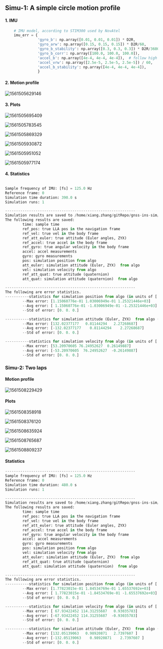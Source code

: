 ## Simu-1: A simple circle motion profile

#### 1. IMU

``` python
    # IMU model, according to STIM300 used by NovAtel                               
    imu_err = {
               'gyro_b': np.array([0.01, 0.01, 0.01]) * D2R,     
               'gyro_arw': np.array([0.15, 0.15, 0.15]) * D2R/60,  
               'gyro_b_stability': np.array([0.3, 0.3, 0.3]) * D2R/3600,  
               'gyro_b_corr': np.array([100.0, 100.0, 100.0]), 
               'accel_b': np.array([4e-4, 4e-4, 4e-4]),  # follow high accuracy acc
               'accel_vrw': np.array([2.5e-5, 2.5e-5, 2.5e-5]) / 60,
               'accel_b_stability': np.array([4e-4, 4e-4, 4e-4]),                        'accel_b_corr': np.array([100.0, 100.0, 100.0])
               }  
```

#### 2. Motion profile

![1561505629146](/home/xiang.zhang/gitRepo/project/doc_sideslip/plots/1561505629146.png)

#### 3. Plots

![1561505695409](/home/xiang.zhang/gitRepo/project/doc_sideslip/plots/1561505695409.png)

![1561505783545](/home/xiang.zhang/gitRepo/project/doc_sideslip/plots/1561505783545.png)

![1561505869329](/home/xiang.zhang/gitRepo/project/doc_sideslip/plots/1561505869329.png)

![1561505930872](/home/xiang.zhang/gitRepo/project/doc_sideslip/plots/1561505930872.png)

![1561505951052](/home/xiang.zhang/gitRepo/project/doc_sideslip/plots/1561505951052.png)

![1561505977174](/home/xiang.zhang/gitRepo/project/doc_sideslip/plots/1561505977174.png)

#### 4. Statistics

``` python

Sample frequency of IMU: [fs] = 125.0 Hz
Reference frame: 0
Simulation time duration: 390.0 s
Simulation runs: 1

------------------------------------------------------------
Simulation results are saved to /home/xiang.zhang/gitRepo/gnss-ins-sim/demo_saved_data/2019-06-25-16-27-15
The following results are saved:
        time: sample time
        ref_pos: true LLA pos in the navigation frame
        ref_vel: true vel in the body frame
        ref_att_euler: true attitude (Euler angles, ZYX)
        ref_accel: true accel in the body frame
        ref_gyro: true angular velocity in the body frame
        accel: accel measurements
        gyro: gyro measurements
        pos: simulation position from algo
        att_euler: simulation attitude (Euler, ZYX)  from algo
        vel: simulation velocity from algo
        ref_att_quat: true attitude (quaternion)
        att_quat: simulation attitude (quaternion)  from algo

------------------------------------------------------------
The following are error statistics.
-----------statistics for simulation position from algo (in units of ['deg', 'deg', 'm'])
        --Max error: [1.15060776e-01 1.03006949e-01 1.25321446e+03]
        --Avg error: [ 1.15060776e-01 -1.03006949e-01 -1.25321446e+03]
        --Std of error: [0. 0. 0.]

-----------statistics for simulation attitude (Euler, ZYX)  from algo (in units of ['deg', 'deg', 'deg'])
        --Max error: [132.02377177   0.81144294   2.27268687]
        --Avg error: [-132.02377177    0.81144294    2.27268687]
        --Std of error: [0. 0. 0.]

-----------statistics for simulation velocity from algo (in units of ['m/s', 'm/s', 'm/s'])
        --Max error: [53.20970605 76.24952627  0.26149887]
        --Avg error: [-53.20970605  76.24952627  -0.26149887]
        --Std of error: [0. 0. 0.]

```



### Simu-2: Two laps

#### Motion profile

![1561508229429](/home/xiang.zhang/gitRepo/project/doc_sideslip/plots/1561508229429.png)

#### Plots

![1561508358918](/home/xiang.zhang/gitRepo/project/doc_sideslip/plots/1561508358918.png)



![1561508376120](/home/xiang.zhang/gitRepo/project/doc_sideslip/plots/1561508376120.png)

![1561508635924](/home/xiang.zhang/gitRepo/project/doc_sideslip/plots/1561508635924.png)



![1561508765687](/home/xiang.zhang/gitRepo/project/doc_sideslip/plots/1561508765687.png)

![1561508809237](/home/xiang.zhang/gitRepo/project/doc_sideslip/plots/1561508809237.png)

#### Statistics
``` python
------------------------------------------------------------
Sample frequency of IMU: [fs] = 125.0 Hz
Reference frame: 0
Simulation time duration: 480.0 s
Simulation runs: 1

------------------------------------------------------------
Simulation results are saved to /home/xiang.zhang/gitRepo/gnss-ins-sim/demo_saved_data/2019-06-25-17-09-22
The following results are saved:
        time: sample time
        ref_pos: true LLA pos in the navigation frame
        ref_vel: true vel in the body frame
        ref_att_euler: true attitude (Euler angles, ZYX)
        ref_accel: true accel in the body frame
        ref_gyro: true angular velocity in the body frame
        accel: accel measurements
        gyro: gyro measurements
        pos: simulation position from algo
        vel: simulation velocity from algo
        att_euler: simulation attitude (Euler, ZYX)  from algo
        ref_att_quat: true attitude (quaternion)
        att_quat: simulation attitude (quaternion)  from algo

------------------------------------------------------------
The following are error statistics.
-----------statistics for simulation position from algo (in units of ['deg', 'deg', 'm'])
        --Max error: [1.77823015e-01 1.84534769e-01 1.65537692e+03]
        --Avg error: [ 1.77823015e-01 -1.84534769e-01 -1.65537692e+03]
        --Std of error: [0. 0. 0.]

-----------statistics for simulation velocity from algo (in units of ['m/s', 'm/s', 'm/s'])
        --Max error: [ 67.93422452 114.31255687   0.93035783]
        --Avg error: [-67.93422452 114.31255687  -0.93035783]
        --Std of error: [0. 0. 0.]

-----------statistics for simulation attitude (Euler, ZYX)  from algo (in units of ['deg', 'deg', 'deg'])
        --Max error: [132.05139063   0.98920871   2.7397607 ]
        --Avg error: [-132.05139063    0.98920871    2.7397607 ]
        --Std of error: [0. 0. 0.]
```